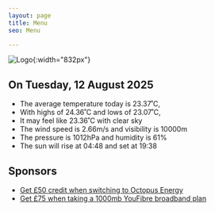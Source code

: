 ```yaml
---
layout: page
title: Menu
seo: Menu

---
```


![Logo](/images/logo.jpg){:width="832px"}

<!-- weather_marker starts -->
## On Tuesday, 12 August 2025

- The average temperature today is 23.37˚C,
- With highs of 24.36˚C and lows of 23.07˚C,
- It may feel like 23.36˚C with clear sky
- The wind speed is 2.66m/s and visibility is 10000m
- The pressure is 1012hPa and humidity is 61%
- The sun will rise at 04:48 and set at 19:38

<!-- weather_marker ends -->

## Sponsors

- [Get £50 credit when switching to Octopus Energy](https://bit.ly/3oD1nnS)
- [Get £75 when taking a 1000mb YouFibre broadband plan](https://aklam.io/91zWhU?)
